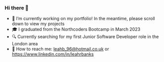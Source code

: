 ### Hi there 👋


- 🔭 I’m currently working on my portfolio! In the meantime, please scroll down to view my projects
- 🎓 I graduated from the Northcoders Bootcamp in March 2023
- 🔍 Currently searching for my first Junior Software Developer role in the London area
- 📧 How to reach me: leahb_96@hotmail.co.uk or https://www.linkedin.com/in/leahrbanks 
